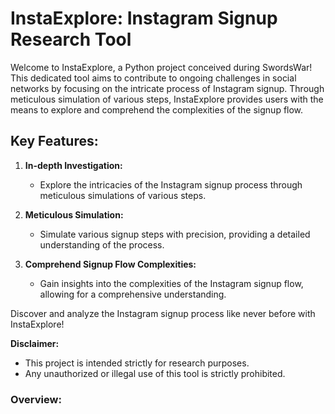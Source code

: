 # InstaExplore: Instagram Signup Research Tool
Welcome to InstaExplore, a Python project conceived during SwordsWar! This dedicated tool aims to contribute to ongoing challenges in social networks by focusing on the intricate process of Instagram signup. Through meticulous simulation of various steps, InstaExplore provides users with the means to explore and comprehend the complexities of the signup flow.
## Key Features:

1. **In-depth Investigation:**
   - Explore the intricacies of the Instagram signup process through meticulous simulations of various steps.

2. **Meticulous Simulation:**
   - Simulate various signup steps with precision, providing a detailed understanding of the process.

3. **Comprehend Signup Flow Complexities:**
   - Gain insights into the complexities of the Instagram signup flow, allowing for a comprehensive understanding.

Discover and analyze the Instagram signup process like never before with InstaExplore!


**Disclaimer:**
- This project is intended strictly for research purposes.
- Any unauthorized or illegal use of this tool is strictly prohibited.

### Overview:
